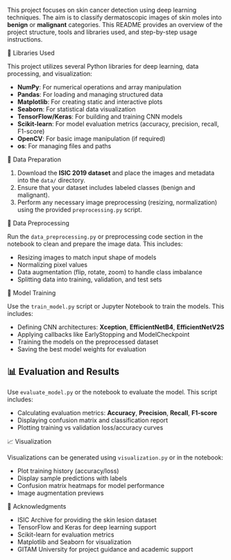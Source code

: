 This project focuses on skin cancer detection using deep learning techniques. The aim is to classify dermatoscopic images of skin moles into **benign** or **malignant** categories. 
This README provides an overview of the project structure, tools and libraries used, and step-by-step usage instructions.


🧰 Libraries Used

This project utilizes several Python libraries for deep learning, data processing, and visualization:

- **NumPy**: For numerical operations and array manipulation  
- **Pandas**: For loading and managing structured data  
- **Matplotlib**: For creating static and interactive plots  
- **Seaborn**: For statistical data visualization  
- **TensorFlow/Keras**: For building and training CNN models  
- **Scikit-learn**: For model evaluation metrics (accuracy, precision, recall, F1-score)  
- **OpenCV**: For basic image manipulation (if required)  
- **os**: For managing files and paths


📁 Data Preparation

1. Download the **ISIC 2019 dataset** and place the images and metadata into the `data/` directory.
2. Ensure that your dataset includes labeled classes (benign and malignant).
3. Perform any necessary image preprocessing (resizing, normalization) using the provided `preprocessing.py` script.


🔄 Data Preprocessing

Run the `data_preprocessing.py` or preprocessing code section in the notebook to clean and prepare the image data. This includes:

- Resizing images to match input shape of models  
- Normalizing pixel values  
- Data augmentation (flip, rotate, zoom) to handle class imbalance  
- Splitting data into training, validation, and test sets


🤖 Model Training

Use the `train_model.py` script or Jupyter Notebook to train the models. This includes:

- Defining CNN architectures: **Xception**, **EfficientNetB4**, **EfficientNetV2S**  
- Applying callbacks like EarlyStopping and ModelCheckpoint  
- Training the models on the preprocessed dataset  
- Saving the best model weights for evaluation


## 📊 Evaluation and Results

Use `evaluate_model.py` or the notebook to evaluate the model. This script includes:

- Calculating evaluation metrics: **Accuracy**, **Precision**, **Recall**, **F1-score**  
- Displaying confusion matrix and classification report  
- Plotting training vs validation loss/accuracy curves


📈 Visualization

Visualizations can be generated using `visualization.py` or in the notebook:

- Plot training history (accuracy/loss)  
- Display sample predictions with labels  
- Confusion matrix heatmaps for model performance  
- Image augmentation previews


🙏 Acknowledgments

- ISIC Archive for providing the skin lesion dataset  
- TensorFlow and Keras for deep learning support  
- Scikit-learn for evaluation metrics  
- Matplotlib and Seaborn for visualization  
- GITAM University for project guidance and academic support
